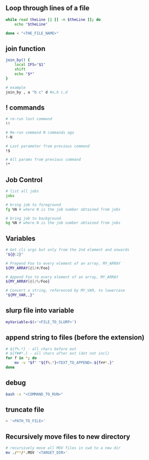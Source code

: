 ## Loop through lines of a file
```bash
while read theLine || [[ -n $theLine ]]; do
	echo "$theLine"

done < "<THE_FILE_NAME>"
```

## join function
```bash
join_by() {
	local IFS="$1"
	shift
	echo "$*"
}

# example
join_by , a "b c" d #a,b c,d
```

## ! commands
```bash
# re-run last command
!!

# Re-run command N commands ago
!-N

# Last parameter from previous command
!$

# All params from previous command
!*
```

## Job Control
```bash
# list all jobs
jobs

# bring job to foreground
fg %N # where N is the job number obtained from jobs

# bring job to background
bg %N # where N is the job number obtained from jobs
```

## Variables
```bash
# Get cli args but only from the 2nd element and onwards
"${@:2}"

# Prepend Foo to every element of an array, MY_ARRAY
${MY_ARRAY[@]/#/Foo}

# Append Foo to every element of an array, MY_ARRAY
${MY_ARRAY[@]/%/Foo}

# Convert a string, referenced by MY_VAR, to lowercase
"${MY_VAR,,}"
```

## slurp file into variable
```bash
myVariable=$(<'<FILE_TO_SLURP>')
```

## append string to files (before the extension)
```bash
# ${f%.*} - all chars before ext
# ${f##*.} - all chars after ext (dot not incl)
for f in *; do
	mv -v "$f" "${f%.*}<TEXT_TO_APPEND>.${f##*.}"
done
```

## debug
```bash
bash -x "<COMMAND_TO_RUN>"
```

## truncate file
```bash
> '<PATH_TO_FILE>'
```

## Recursively move files to new directory
```bash
# recursively move all MOV files in cwd to a new dir
mv ./**/*.MOV '<TARGET_DIR>'
```